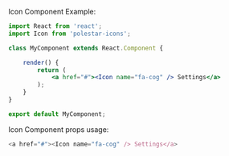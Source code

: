 Icon Component Example:
```jsx static
import React from 'react';
import Icon from 'polestar-icons';

class MyComponent extends React.Component {

    render() {
        return (
            <a href="#"><Icon name="fa-cog" /> Settings</a>
        );
    }
}

export default MyComponent;
```

Icon Component props usage:
```js
<a href="#"><Icon name="fa-cog" /> Settings</a>
```